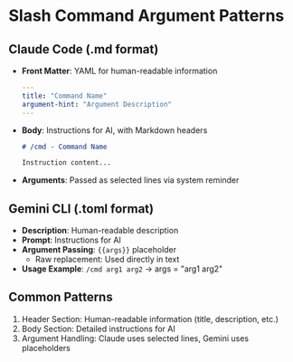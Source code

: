 # Slash Command Argument Patterns

## Claude Code (.md format)
- **Front Matter**: YAML for human-readable information
  ```yaml
  ---
  title: "Command Name"
  argument-hint: "Argument Description"
  ---
  ```
- **Body**: Instructions for AI, with Markdown headers
  ```markdown
  # /cmd - Command Name
  
  Instruction content...
  ```
- **Arguments**: Passed as selected lines via system reminder

## Gemini CLI (.toml format)  
- **Description**: Human-readable description
- **Prompt**: Instructions for AI
- **Argument Passing**: `{{args}}` placeholder
  - Raw replacement: Used directly in text
- **Usage Example**: `/cmd arg1 arg2` → args = "arg1 arg2"

## Common Patterns
1. Header Section: Human-readable information (title, description, etc.)
2. Body Section: Detailed instructions for AI
3. Argument Handling: Claude uses selected lines, Gemini uses placeholders